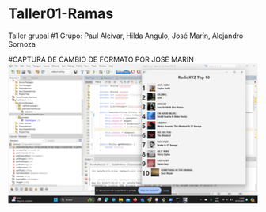 # Taller01-Ramas
Taller grupal #1 Grupo: Paul Alcívar, Hilda Angulo, José Marín, Alejandro Sornoza

#CAPTURA DE CAMBIO DE FORMATO POR JOSE MARIN
!["CAPTURA DE CAMBIO DE FORMATO POR JOSE MARIN"](images/formato.png)